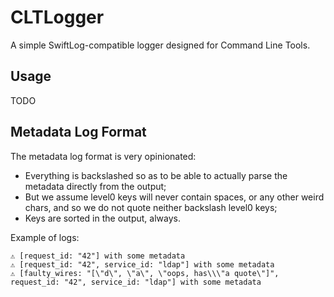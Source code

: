 # CLTLogger
A simple SwiftLog-compatible logger designed for Command Line Tools.

## Usage
TODO

## Metadata Log Format

The metadata log format is very opinionated:

- Everything is backslashed so as to be able to actually parse the metadata
directly from the output;
- But we assume level0 keys will never contain spaces, or any other weird chars,
and so we do not quote neither backslash level0 keys;
- Keys are sorted in the output, always.

Example of logs:
```text
⚠️ [request_id: "42"] with some metadata
⚠️ [request_id: "42", service_id: "ldap"] with some metadata
⚠️ [faulty_wires: "[\"d\", \"a\", \"oops, has\\\"a quote\"]", request_id: "42", service_id: "ldap"] with some metadata
```
